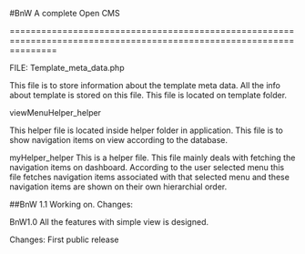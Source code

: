 #BnW
A complete Open CMS

=====================================================================================================================

FILE:
Template_meta_data.php

This file is to store information about the template meta data. All the info about template is stored on this file. This file is located on template folder. 

viewMenuHelper_helper

This helper file is located inside helper folder in application. This file is to show navigation items on view according to the database.

myHelper_helper
This is a helper file. This file mainly deals with fetching the navigation items on dashboard. According to the user selected menu this file fetches navigation items associated with that selected menu and these navigation items are shown on their own hierarchial order.

##BnW 1.1 
Working on. 
Changes: 




BnW1.0
All the features with simple view is designed. 

Changes: First public release 




